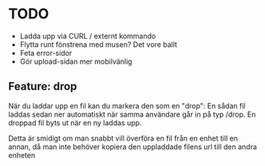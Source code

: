 # TODO

* Ladda upp via CURL / externt kommando
* Flytta runt fönstrena med musen? Det vore ballt
* Feta error-sidor
* Gör upload-sidan mer mobilvänlig

## Feature: drop

När du laddar upp en fil kan du markera den som en "drop":
En sådan fil laddas sedan ner automatiskt när samma användare går in på typ
/drop. En droppad fil byts ut när en ny laddas upp.

Detta är smidigt om man snabbt vill överföra en fil från en enhet till en annan,
då man inte behöver kopiera den uppladdade filens url till den andra enheten
